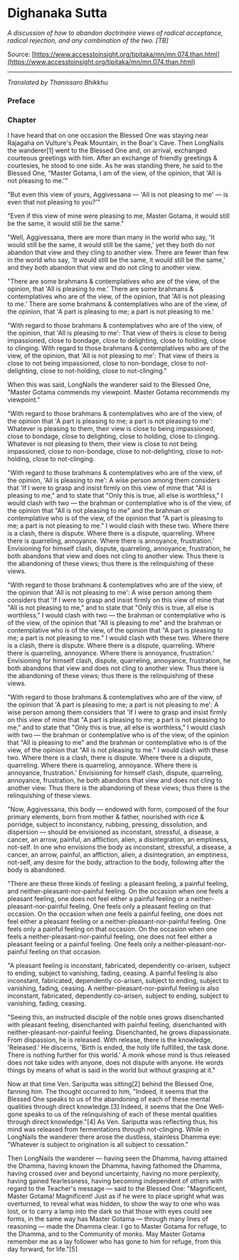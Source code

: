 # Dighanaka Sutta

*A discussion of how to abandon doctrinaire views of radical acceptance, radical rejection, and any combination of the two. [TB]*

Source: [https://www.accesstoinsight.org/tipitaka/mn/mn.074.than.html](https://www.accesstoinsight.org/tipitaka/mn/mn.074.than.html)

---

*Translated by Thanissaro Bhikkhu*

### Preface

### Chapter

I have heard that on one occasion the Blessed One was staying near Rajagaha on Vulture's Peak Mountain, in the Boar's Cave. Then LongNails the wanderer[1] went to the Blessed One and, on arrival, exchanged courteous greetings with him. After an exchange of friendly greetings & courtesies, he stood to one side. As he was standing there, he said to the Blessed One, "Master Gotama, I am of the view, of the opinion, that 'All is not pleasing to me.'"

"But even this view of yours, Aggivessana — 'All is not pleasing to me' — is even that not pleasing to you?'"

"Even if this view of mine were pleasing to me, Master Gotama, it would still be the same, it would still be the same."

"Well, Aggivessana, there are more than many in the world who say, 'It would still be the same, it would still be the same,' yet they both do not abandon that view and they cling to another view. There are fewer than few in the world who say, 'It would still be the same, it would still be the same,' and they both abandon that view and do not cling to another view.

"There are some brahmans & contemplatives who are of the view, of the opinion, that 'All is pleasing to me.' There are some brahmans & contemplatives who are of the view, of the opinion, that 'All is not pleasing to me.' There are some brahmans & contemplatives who are of the view, of the opinion, that 'A part is pleasing to me; a part is not pleasing to me.'

"With regard to those brahmans & contemplatives who are of the view, of the opinion, that 'All is pleasing to me': That view of theirs is close to being impassioned, close to bondage, close to delighting, close to holding, close to clinging. With regard to those brahmans & contemplatives who are of the view, of the opinion, that 'All is not pleasing to me': That view of theirs is close to not being impassioned, close to non-bondage, close to not-delighting, close to not-holding, close to not-clinging."

When this was said, LongNails the wanderer said to the Blessed One, "Master Gotama commends my viewpoint. Master Gotama recommends my viewpoint."

"With regard to those brahmans & contemplatives who are of the view, of the opinion that 'A part is pleasing to me; a part is not pleasing to me': Whatever is pleasing to them, their view is close to being impassioned, close to bondage, close to delighting, close to holding, close to clinging. Whatever is not pleasing to them, their view is close to not being impassioned, close to non-bondage, close to not-delighting, close to not-holding, close to not-clinging.

"With regard to those brahmans & contemplatives who are of the view, of the opinion, 'All is pleasing to me': A wise person among them considers that 'If I were to grasp and insist firmly on this view of mine that "All is pleasing to me," and to state that "Only this is true, all else is worthless," I would clash with two — the brahman or contemplative who is of the view, of the opinion that "All is not pleasing to me" and the brahman or contemplative who is of the view, of the opinion that "A part is pleasing to me; a part is not pleasing to me." I would clash with these two. Where there is a clash, there is dispute. Where there is a dispute, quarreling. Where there is quarreling, annoyance. Where there is annoyance, frustration.' Envisioning for himself clash, dispute, quarreling, annoyance, frustration, he both abandons that view and does not cling to another view. Thus there is the abandoning of these views; thus there is the relinquishing of these views.

"With regard to those brahmans & contemplatives who are of the view, of the opinion that 'All is not pleasing to me': A wise person among them considers that 'If I were to grasp and insist firmly on this view of mine that "All is not pleasing to me," and to state that "Only this is true, all else is worthless," I would clash with two — the brahman or contemplative who is of the view, of the opinion that "All is pleasing to me" and the brahman or contemplative who is of the view, of the opinion that "A part is pleasing to me; a part is not pleasing to me." I would clash with these two. Where there is a clash, there is dispute. Where there is a dispute, quarreling. Where there is quarreling, annoyance. Where there is annoyance, frustration.' Envisioning for himself clash, dispute, quarreling, annoyance, frustration, he both abandons that view and does not cling to another view. Thus there is the abandoning of these views; thus there is the relinquishing of these views.

"With regard to those brahmans & contemplatives who are of the view, of the opinion that 'A part is pleasing to me; a part is not pleasing to me': A wise person among them considers that 'If I were to grasp and insist firmly on this view of mine that "A part is pleasing to me; a part is not pleasing to me," and to state that "Only this is true, all else is worthless," I would clash with two — the brahman or contemplative who is of the view, of the opinion that "All is pleasing to me" and the brahman or contemplative who is of the view, of the opinion that "All is not pleasing to me." I would clash with these two. Where there is a clash, there is dispute. Where there is a dispute, quarreling. Where there is quarreling, annoyance. Where there is annoyance, frustration.' Envisioning for himself clash, dispute, quarreling, annoyance, frustration, he both abandons that view and does not cling to another view. Thus there is the abandoning of these views; thus there is the relinquishing of these views.

"Now, Aggivessana, this body — endowed with form, composed of the four primary elements, born from mother & father, nourished with rice & porridge, subject to inconstancy, rubbing, pressing, dissolution, and dispersion — should be envisioned as inconstant, stressful, a disease, a cancer, an arrow, painful, an affliction, alien, a disintegration, an emptiness, not-self. In one who envisions the body as inconstant, stressful, a disease, a cancer, an arrow, painful, an affliction, alien, a disintegration, an emptiness, not-self, any desire for the body, attraction to the body, following after the body is abandoned.

"There are these three kinds of feeling: a pleasant feeling, a painful feeling, and neither-pleasant-nor-painful feeling. On the occasion when one feels a pleasant feeling, one does not feel either a painful feeling or a neither-pleasant-nor-painful feeling. One feels only a pleasant feeling on that occasion. On the occasion when one feels a painful feeling, one does not feel either a pleasant feeling or a neither-pleasant-nor-painful feeling. One feels only a painful feeling on that occasion. On the occasion when one feels a neither-pleasant-nor-painful feeling, one does not feel either a pleasant feeling or a painful feeling. One feels only a neither-pleasant-nor-painful feeling on that occasion.

"A pleasant feeling is inconstant, fabricated, dependently co-arisen, subject to ending, subject to vanishing, fading, ceasing. A painful feeling is also inconstant, fabricated, dependently co-arisen, subject to ending, subject to vanishing, fading, ceasing. A neither-pleasant-nor-painful feeling is also inconstant, fabricated, dependently co-arisen, subject to ending, subject to vanishing, fading, ceasing.

"Seeing this, an instructed disciple of the noble ones grows disenchanted with pleasant feeling, disenchanted with painful feeling, disenchanted with neither-pleasant-nor-painful feeling. Disenchanted, he grows dispassionate. From dispassion, he is released. With release, there is the knowledge, 'Released.' He discerns, 'Birth is ended, the holy life fulfilled, the task done. There is nothing further for this world.' A monk whose mind is thus released does not take sides with anyone, does not dispute with anyone. He words things by means of what is said in the world but without grasping at it."

Now at that time Ven. Sariputta was sitting[2] behind the Blessed One, fanning him. The thought occurred to him, "Indeed, it seems that the Blessed One speaks to us of the abandoning of each of these mental qualities through direct knowledge.[3] Indeed, it seems that the One Well-gone speaks to us of the relinquishing of each of these mental qualities through direct knowledge."[4] As Ven. Sariputta was reflecting thus, his mind was released from fermentations through not-clinging. While in LongNails the wanderer there arose the dustless, stainless Dhamma eye: "Whatever is subject to origination is all subject to cessation."

Then LongNails the wanderer — having seen the Dhamma, having attained the Dhamma, having known the Dhamma, having fathomed the Dhamma, having crossed over and beyond uncertainty, having no more perplexity, having gained fearlessness, having becoming independent of others with regard to the Teacher's message — said to the Blessed One: "Magnificent, Master Gotama! Magnificent! Just as if he were to place upright what was overturned, to reveal what was hidden, to show the way to one who was lost, or to carry a lamp into the dark so that those with eyes could see forms, in the same way has Master Gotama — through many lines of reasoning — made the Dhamma clear. I go to Master Gotama for refuge, to the Dhamma, and to the Community of monks. May Master Gotama remember me as a lay follower who has gone to him for refuge, from this day forward, for life."[5]